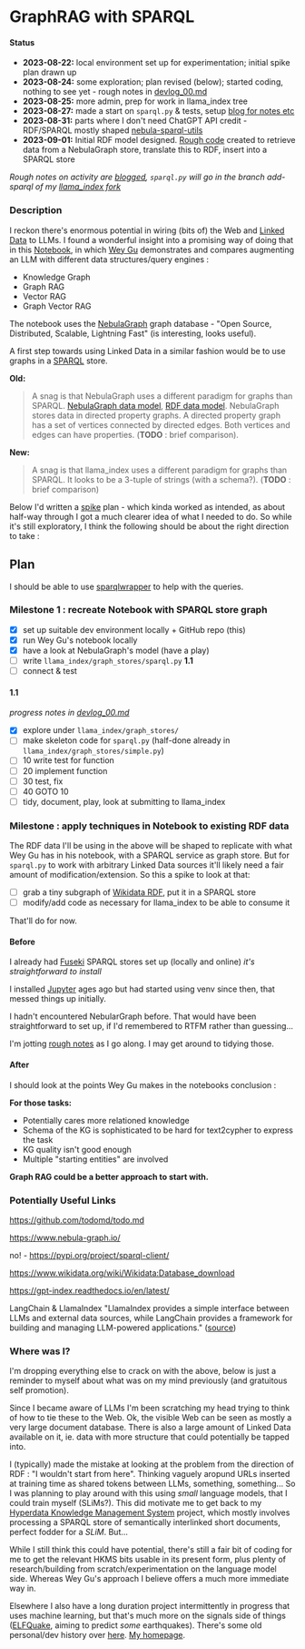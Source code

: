 # GraphRAG with SPARQL

#### Status

- **2023-08-22:** local environment set up for experimentation; initial spike plan drawn up
- **2023-08-24:** some exploration; plan revised (below); started coding, nothing to see yet - rough notes in [devlog_00.md](docs/devlog_00.md)
- **2023-08-25:** more admin, prep for work in llama_index tree
- **2023-08-27:** made a start on `sparql.py` & tests, setup [blog for notes etc](https://hyperdata.it/blog/)
- **2023-08-31:** parts where I don't need ChatGPT API credit - RDF/SPARQL mostly shaped [nebula-sparql-utils](https://github.com/danja/nlp/tree/main/GraphRAG/src/nebula-sparql-utils)
- **2023-09-01:** Initial RDF model designed. [Rough code](https://github.com/danja/nlp/tree/main/GraphRAG/src/nebula-sparql-utils/) created to retrieve data from a NebulaGraph store, translate this to RDF, insert into a SPARQL store

_Rough notes on activity are [blogged](https://hyperdata.it/blog/), `sparql.py` will go in the branch add-sparql of my [llama_index fork](https://github.com/danja/llama_index)_

### Description

I reckon there's enormous potential in wiring (bits of) the Web and [Linked Data](https://en.wikipedia.org/wiki/Linked_data) to LLMs. I found a wonderful insight into a promising way of doing that in this [Notebook](https://www.siwei.io/en/demos/graph-rag/), in which [Wey Gu](https://siwei.io/en/) demonstrates and compares augmenting an LLM with different data structures/query engines :

- Knowledge Graph
- Graph RAG
- Vector RAG
- Graph Vector RAG

The notebook uses the [NebulaGraph](https://www.nebula-graph.io/) graph database - "Open Source, Distributed, Scalable, Lightning Fast" (is interesting, looks useful).

A first step towards using Linked Data in a similar fashion would be to use graphs in a [SPARQL](https://en.wikipedia.org/wiki/SPARQL) store.

**Old:**

> A snag is that NebulaGraph uses a different paradigm for graphs than SPARQL. [NebulaGraph data model](https://docs.nebula-graph.io/3.6.0/1.introduction/2.data-model/), [RDF data model](https://www.w3.org/TR/rdf11-concepts/). NebulaGraph stores data in directed property graphs. A directed property graph has a set of vertices connected by directed edges. Both vertices and edges can have properties. (**TODO** : brief comparison).

**New:**

> A snag is that llama_index uses a different paradigm for graphs than SPARQL. It looks to be a 3-tuple of strings (with a schema?). (**TODO** : brief comparison)

Below I'd written a [spike](http://www.extremeprogramming.org/rules/spike.html) plan - which kinda worked as intended, as about half-way through I got a much clearer idea of what I needed to do. So while it's still exploratory, I think the following should be about the right direction to take :

## Plan

I should be able to use [sparqlwrapper](https://github.com/RDFLib/sparqlwrapper) to help with the queries.

### Milestone 1 : recreate Notebook with SPARQL store graph

- [x] set up suitable dev environment locally + GitHub repo (this)
- [x] run Wey Gu's notebook locally
- [x] have a look at NebulaGraph's model (have a play)
- [ ] write `llama_index/graph_stores/sparql.py` **1.1**
- [ ] connect & test

#### 1.1

_progress notes in [devlog_00.md](docs/devlog_00.md)_

- [x] explore under `llama_index/graph_stores/`
- [ ] make skeleton code for `sparql.py` (half-done already in `llama_index/graph_stores/simple.py`)
- [ ] 10 write test for function
- [ ] 20 implement function
- [ ] 30 test, fix
- [ ] 40 GOTO 10
- [ ] tidy, document, play, look at submitting to llama_index

### Milestone : apply techniques in Notebook to existing RDF data

The RDF data I'll be using in the above will be shaped to replicate with what Wey Gu has in his notebook, with a SPARQL service as graph store. But for `sparql.py` to work with arbitrary Linked Data sources it'll likely need a fair amount of modification/extension. So this a spike to look at that:

- [ ] grab a tiny subgraph of [Wikidata RDF](https://www.wikidata.org/wiki/Wikidata:Database_download), put it in a SPARQL store
- [ ] modify/add code as necessary for llama_index to be able to consume it

That'll do for now.

#### Before

I already had [Fuseki](https://jena.apache.org/documentation/fuseki2/) SPARQL stores set up (locally and online) _it's straightforward to install_

I installed [Jupyter](https://jupyter.org/) ages ago but had started using venv since then, that messed things up initially.

I hadn't encountered NebularGraph before. That would have been straightforward to set up, if I'd remembered to RTFM rather than guessing...

I'm jotting [rough notes](https://github.com/danja/nlp/tree/main/GraphRAG/docs) as I go along. I may get around to tidying those.

#### After

I should look at the points Wey Gu makes in the notebooks conclusion :

**For those tasks:**

- Potentially cares more relationed knowledge
- Schema of the KG is sophisticated to be hard for text2cypher to express the task
- KG quality isn't good enough
- Multiple "starting entities" are involved

**Graph RAG could be a better approach to start with.**

### Potentially Useful Links

https://github.com/todomd/todo.md

https://www.nebula-graph.io/

no! - https://pypi.org/project/sparql-client/

https://www.wikidata.org/wiki/Wikidata:Database_download

https://gpt-index.readthedocs.io/en/latest/

LangChain & LlamaIndex
"LlamaIndex provides a simple interface between LLMs and external data sources, while LangChain provides a framework for building and managing LLM-powered applications."
([source](https://www.analyticsvidhya.com/blog/2023/06/revamp-data-analysis-openai-langchain-llamaindex-for-easy-extraction/))

### Where was I?

I'm dropping everything else to crack on with the above, below is just a reminder to myself about what was on my mind previously (and gratuitous self promotion).

Since I became aware of LLMs I'm been scratching my head trying to think of how to tie these to the Web. Ok, the visible Web can be seen as mostly a very large document database. There is also a large amount of Linked Data available on it, ie. data with more structure that could potentially be tapped into.

I (typically) made the mistake at looking at the problem from the direction of RDF : "I wouldn't start from here". Thinking vaguely aropund URLs inserted at training time as shared tokens between LLMs, something, something... So I was planning to play around with this using _small_ language models, that I could train myself (SLiMs?). This did motivate me to get back to my [Hyperdata Knowledge Management System](https://hyperdata.it/hkms/) project, which mostly involves processing a SPARQL store of semantically interlinked short documents, perfect fodder for a _SLiM_. But...

While I still think this could have potential, there's still a fair bit of coding for me to get the relevant HKMS bits usable in its present form, plus plenty of research/building from scratch/experimentation on the language model side. Whereas Wey Gu's approach I believe offers a much more immediate way in.

Elsewhere I also have a long duration project intermittently in progress that uses machine learning, but that's much more on the signals side of things ([ELFQuake](https://elfquake.wordpress.com/current-design/), aiming to predict _some_ earthquakes). There's some old personal/dev history over [here](https://github.com/danja/HKMS#the-data-model). [My homepage](https://hyperdata.it/).
